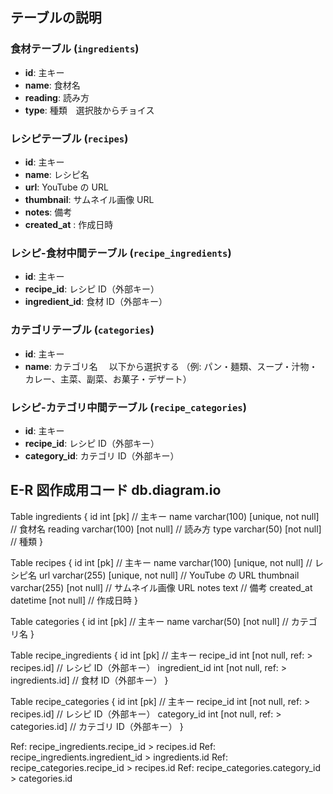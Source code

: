 ## テーブルの説明

### 食材テーブル (`ingredients`)

- **id**: 主キー
- **name**: 食材名
- **reading**: 読み方
- **type**: 種類　選択肢からチョイス

### レシピテーブル (`recipes`)

- **id**: 主キー
- **name**: レシピ名
- **url**: YouTube の URL
- **thumbnail**: サムネイル画像 URL
- **notes**: 備考
- **created_at** : 作成日時

### レシピ-食材中間テーブル (`recipe_ingredients`)

- **id**: 主キー
- **recipe_id**: レシピ ID（外部キー）
- **ingredient_id**: 食材 ID（外部キー）

### カテゴリテーブル (`categories`)

- **id**: 主キー
- **name**: カテゴリ名 　以下から選択する
  （例: パン・麺類、スープ・汁物・カレー、主菜、副菜、お菓子・デザート）

### レシピ-カテゴリ中間テーブル (`recipe_categories`)

- **id**: 主キー
- **recipe_id**: レシピ ID（外部キー）
- **category_id**: カテゴリ ID（外部キー）

## E-R 図作成用コード db.diagram.io

Table ingredients {
id int [pk] // 主キー
name varchar(100) [unique, not null] // 食材名
reading varchar(100) [not null] // 読み方
type varchar(50) [not null] // 種類
}

Table recipes {
id int [pk] // 主キー
name varchar(100) [unique, not null] // レシピ名
url varchar(255) [unique, not null] // YouTube の URL
thumbnail varchar(255) [not null] // サムネイル画像 URL
notes text // 備考
created_at datetime [not null] // 作成日時
}

Table categories {
id int [pk] // 主キー
name varchar(50) [not null] // カテゴリ名
}

Table recipe_ingredients {
id int [pk] // 主キー
recipe_id int [not null, ref: > recipes.id] // レシピ ID（外部キー）
ingredient_id int [not null, ref: > ingredients.id] // 食材 ID（外部キー）
}

Table recipe_categories {
id int [pk] // 主キー
recipe_id int [not null, ref: > recipes.id] // レシピ ID（外部キー）
category_id int [not null, ref: > categories.id] // カテゴリ ID（外部キー）
}

Ref: recipe_ingredients.recipe_id > recipes.id
Ref: recipe_ingredients.ingredient_id > ingredients.id
Ref: recipe_categories.recipe_id > recipes.id
Ref: recipe_categories.category_id > categories.id
